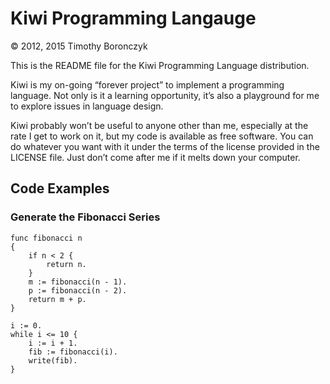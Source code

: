 # Kiwi Programming Langauge

© 2012, 2015 Timothy Boronczyk

This is the README file for the Kiwi Programming Language distribution.

Kiwi is my on-going “forever project” to implement a programming language. Not
only is it a learning opportunity, it’s also a playground for me to explore
issues in language design.

Kiwi probably won’t be useful to anyone other than me, especially at the rate I
get to work on it, but my code is available as free software. You can do
whatever you want with it under the terms of the license provided in the
LICENSE file. Just don’t come after me if it melts down your computer.

## Code Examples

### Generate the Fibonacci Series

    func fibonacci n
    { 
        if n < 2 { 
            return n.
        } 
        m := fibonacci(n - 1).
        p := fibonacci(n - 2).
        return m + p.
    }

    i := 0.
    while i <= 10 { 
        i := i + 1.
        fib := fibonacci(i).
        write(fib).
    }

